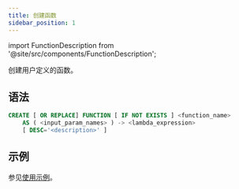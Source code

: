 ```yaml
---
title: 创建函数
sidebar_position: 1
---
```

import FunctionDescription from '@site/src/components/FunctionDescription';

<FunctionDescription description="引入或更新版本：v1.2.339"/>

创建用户定义的函数。

## 语法

```sql
CREATE [ OR REPLACE] FUNCTION [ IF NOT EXISTS ] <function_name> 
    AS ( <input_param_names> ) -> <lambda_expression> 
    [ DESC='<description>' ]
```

## 示例
参见[使用示例](/guides/query/udf#usage-examples)。